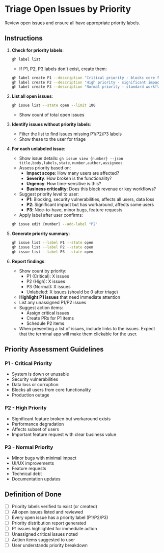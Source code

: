 # Triage Open Issues by Priority

Review open issues and ensure all have appropriate priority labels.

## Instructions

1. **Check for priority labels**:

   ```bash
   gh label list
   ```

   - If P1, P2, P3 labels don't exist, create them:

   ```bash
   gh label create P1 --description "Critical priority - blocks core functionality" --color d73a4a
   gh label create P2 --description "High priority - significant impact" --color fbca04
   gh label create P3 --description "Normal priority - standard workflow" --color 0e8a16
   ```

2. **List all open issues**:

   ```bash
   gh issue list --state open --limit 100
   ```

   - Show count of total open issues

3. **Identify issues without priority labels**:

   - Filter the list to find issues missing P1/P2/P3 labels
   - Show these to the user for triage

4. **For each unlabeled issue**:

   - Show issue details: `gh issue view {number} --json title,body,labels,state,number,author,assignees`
   - Assess priority based on:
     - **Impact scope**: How many users are affected?
     - **Severity**: How broken is the functionality?
     - **Urgency**: How time-sensitive is this?
     - **Business criticality**: Does this block revenue or key workflows?
   - Suggest priority level to user:
     - **P1**: Blocking, security vulnerabilities, affects all users, data loss
     - **P2**: Significant impact but has workaround, affects some users
     - **P3**: Nice-to-have, minor bugs, feature requests
   - Apply label after user confirms:

   ```bash
   gh issue edit {number} --add-label "P2"
   ```

5. **Generate priority summary**:

   ```bash
   gh issue list --label P1 --state open
   gh issue list --label P2 --state open
   gh issue list --label P3 --state open
   ```

6. **Report findings**:
   - Show count by priority:
     - P1 (Critical): X issues
     - P2 (High): X issues
     - P3 (Normal): X issues
     - Unlabeled: X issues (should be 0 after triage)
   - **Highlight P1 issues** that need immediate attention
   - List any unassigned P1/P2 issues
   - Suggest action items:
     - Assign critical issues
     - Create PRs for P1 items
     - Schedule P2 items
   - When presenting a list of issues, include links to the issues. Expect that the terminal app will make them clickable for the user.

## Priority Assessment Guidelines

### P1 - Critical Priority

- System is down or unusable
- Security vulnerabilities
- Data loss or corruption
- Blocks all users from core functionality
- Production outage

### P2 - High Priority

- Significant feature broken but workaround exists
- Performance degradation
- Affects subset of users
- Important feature request with clear business value

### P3 - Normal Priority

- Minor bugs with minimal impact
- UI/UX improvements
- Feature requests
- Technical debt
- Documentation updates

## Definition of Done

- [ ] Priority labels verified to exist (or created)
- [ ] All open issues listed and reviewed
- [ ] Every open issue has a priority label (P1/P2/P3)
- [ ] Priority distribution report generated
- [ ] P1 issues highlighted for immediate action
- [ ] Unassigned critical issues noted
- [ ] Action items suggested to user
- [ ] User understands priority breakdown
